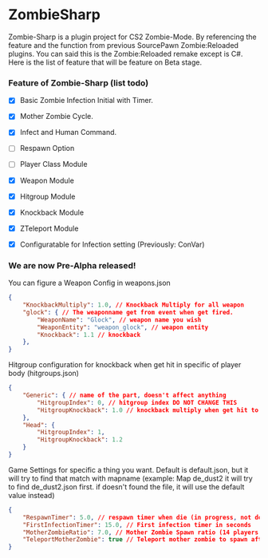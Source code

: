 # ZombieSharp
 
Zombie-Sharp is a plugin project for CS2 Zombie-Mode. By referencing the feature and the function from previous SourcePawn Zombie:Reloaded plugins. You can said this is the Zombie:Reloaded remake except is C#. Here is the list of feature that will be feature on Beta stage.

### Feature of Zombie-Sharp (list todo)
- [x] Basic Zombie Infection Initial with Timer.
- [x] Mother Zombie Cycle.
- [x] Infect and Human Command.
- [ ] Respawn Option
- [ ] Player Class Module
- [x] Weapon Module
- [x] Hitgroup Module
- [x] Knockback Module
- [x] ZTeleport Module
- [x] Configuratable for Infection setting (Previously: ConVar)


### We are now Pre-Alpha released!

You can figure a Weapon Config in weapons.json
```json
{
    "KnockbackMultiply": 1.0, // Knockback Multiply for all weapon
    "glock": { // The weaponname get from event when get fired.
        "WeaponName": "Glock", // weapon name you wish
        "WeaponEntity": "weapon_glock", // weapon entity
        "Knockback": 1.1 // knockback
    },
}
```
Hitgroup configuration for knockback when get hit in specific of player body (hitgroups.json)
```json
{
    "Generic": { // name of the part, doesn't affect anything
        "HitgroupIndex": 0, // hitgroup index DO NOT CHANGE THIS
        "HitgroupKnockback": 1.0 // knockback multiply when get hit to this hitgroup
    },
    "Head": {
        "HitgroupIndex": 1,
        "HitgroupKnockback": 1.2
    }
}
```
Game Settings for specific a thing you want. Default is default.json, but it will try to find that match with mapname (example: Map de_dust2 it will try to find de_dust2.json first. if doesn't found the file, it will use the default value instead)
```json
{
    "RespawnTimer": 5.0, // respawn timer when die (in progress, not done yet)
    "FirstInfectionTimer": 15.0, // First infection timer in seconds
    "MotherZombieRatio": 7.0, // Mother Zombie Spawn ratio (14 players / 7.0 ratio = 2 Mother zombie)
    "TeleportMotherZombie": true // Teleport mother zombie to spawn after get infected (Useful for Zombie Escape)
}
```
